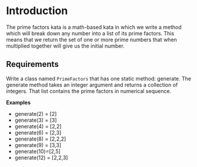 ﻿# Introduction 

The prime factors kata is a math-based kata in which we write a method which will break down any number into a list of its prime factors. This means that we return the set of one or more prime numbers that when multiplied together will give us the initial number. 
## Requirements 

Write a class named `PrimeFactors` that has one static method: generate. 
The generate method takes an integer argument and returns a collection of integers. That list contains the prime factors in numerical sequence. 

__Examples__ 

- generate(2) = [2] 
- generate(3) = [3] 
- generate(4) = [2,2] 
- generate(6) = [2,3] 
- generate(8) = [2,2,2] 
- generate(9) = [3,3] 
- generate(10)=[2,5] 
- generate(12) = [2,2,3]
